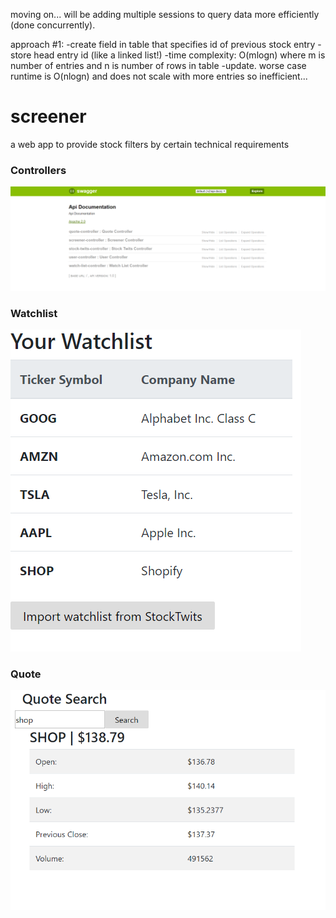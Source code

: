 moving on...
will be adding multiple sessions to query data more efficiently (done concurrently).

approach #1:
-create field in table that specifies id of previous stock entry
-store head entry id (like a linked list!)
-time complexity: O(mlogn) where m is number of entries and n is number of rows in table
  -update. worse case runtime is O(nlogn) and does not scale with more entries so inefficient...

# screener
a web app to provide stock filters by certain technical requirements

### Controllers
![Controllers](/controllers.png)

### Watchlist
![Watchlist](/watchlist.png)

### Quote
![Quote](/quote.png)
